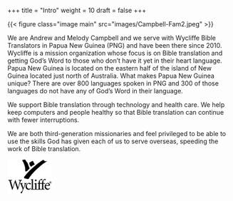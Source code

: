 +++
title = "Intro"
weight = 10
draft = false
+++

{{< figure class="image main" src="images/Campbell-Fam2.jpeg" >}}

We are Andrew and Melody Campbell and we serve with Wycliffe Bible Translators in Papua New Guinea (PNG) and have been there since 2010.  Wycliffe is a mission organization whose focus is on Bible translation and getting God’s Word to those who don’t have it yet in their heart language.  Papua New Guinea is located on the eastern half of the island of New Guinea located just north of Australia. What makes Papua New Guinea unique?  There are over 800 languages spoken in PNG and 300 of those languages do not have any of God’s Word in their language.

We support Bible translation through technology and health care.   We help keep computers and people healthy so that Bible translation can continue with fewer interruptions.

We are both third-generation missionaries and feel privileged to be able to use the skills God has given each of us to serve overseas, speeding the work of Bible translation.

![Wycliffe Logo](images/WBT.jpg)

